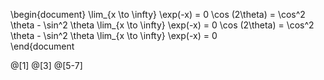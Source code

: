 \begin{document}
  \lim_{x \to \infty} \exp(-x) = 0
  \cos (2\theta) = \cos^2 \theta - \sin^2 \theta
  \lim_{x \to \infty} \exp(-x) = 0
  \cos (2\theta) = \cos^2 \theta - \sin^2 \theta
  \lim_{x \to \infty} \exp(-x) = 0  
\end{document


@[1]
@[3]
@[5-7]
